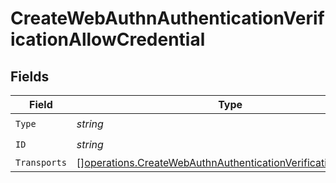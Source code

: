 # CreateWebAuthnAuthenticationVerificationAllowCredential


## Fields

| Field                                                                                                                                          | Type                                                                                                                                           | Required                                                                                                                                       | Description                                                                                                                                    |
| ---------------------------------------------------------------------------------------------------------------------------------------------- | ---------------------------------------------------------------------------------------------------------------------------------------------- | ---------------------------------------------------------------------------------------------------------------------------------------------- | ---------------------------------------------------------------------------------------------------------------------------------------------- |
| `Type`                                                                                                                                         | *string*                                                                                                                                       | :heavy_check_mark:                                                                                                                             | N/A                                                                                                                                            |
| `ID`                                                                                                                                           | *string*                                                                                                                                       | :heavy_check_mark:                                                                                                                             | N/A                                                                                                                                            |
| `Transports`                                                                                                                                   | [][operations.CreateWebAuthnAuthenticationVerificationTransport](../../models/operations/createwebauthnauthenticationverificationtransport.md) | :heavy_minus_sign:                                                                                                                             | N/A                                                                                                                                            |